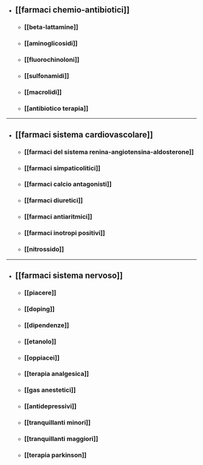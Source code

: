 - ## [[farmaci chemio-antibiotici]]
	- ### [[beta-lattamine]]
	- ### [[aminoglicosidi]]
	- ### [[fluorochinoloni]]
	- ### [[sulfonamidi]]
	- ### [[macrolidi]]
	- ### [[antibiotico terapia]]
---
- ## [[farmaci sistema cardiovascolare]]
	- ### [[farmaci del sistema renina-angiotensina-aldosterone]]
	- ### [[farmaci simpaticolitici]]
	- ### [[farmaci calcio antagonisti]]
	- ### [[farmaci diuretici]]
	- ### [[farmaci antiaritmici]]
	- ### [[farmaci inotropi positivi]]
	- ### [[nitrossido]]
---
- ## [[farmaci sistema nervoso]]
	- ### [[piacere]]
	- ### [[doping]]
	- ### [[dipendenze]]
	- ### [[etanolo]]
	- ### [[oppiacei]]
	- ### [[terapia analgesica]]
	- ### [[gas anestetici]]
	 - ### [[antidepressivi]]
	- ### [[tranquillanti minori]]
	- ### [[tranquillanti maggiori]]
	- ### [[terapia parkinson]]